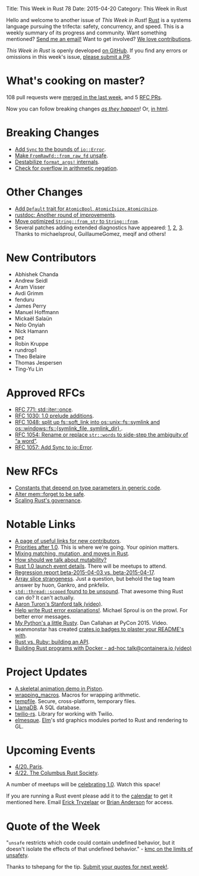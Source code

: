 Title: This Week in Rust 78
Date: 2015-04-20
Category: This Week in Rust

Hello and welcome to another issue of *This Week in Rust*!
[Rust](http://rust-lang.org) is a systems language pursuing the trifecta:
safety, concurrency, and speed. This is a weekly summary of its progress and
community. Want something mentioned? [Send me an
email!](mailto:corey@octayn.net?subject=This%20Week%20in%20Rust%20Suggestion)
Want to get involved? [We love
contributions](https://github.com/rust-lang/rust/wiki/Note-guide-for-new-contributors).

*This Week in Rust* is openly developed [on GitHub](https://github.com/cmr/this-week-in-rust).
If you find any errors or omissions in this week's issue, [please submit a PR](https://github.com/cmr/this-week-in-rust/pulls).

# What's cooking on master?

108 pull requests were [merged in the last week][merged], and 5 [RFC PRs][rfcs].

[merged]: https://github.com/rust-lang/rust/pulls?q=is%3Apr+is%3Amerged+merged%3A2015-04-13..2015-04-20
[rfcs]: https://github.com/rust-lang/rfcs/pulls?q=is%3Apr+is%3Amerged+merged%3A2015-04-13..2015-04-20

Now you can follow breaking changes *[as they happen][BitRust]*! Or, [in html][BitRust2].

[BitRust]: http://rawgit.com/mrmonday/bitrust/gh-pages/index.html
[BitRust2]: http://killercup.github.io/bitrust/

# Breaking Changes

* [Add `Sync` to the bounds of `io::Error`](https://github.com/rust-lang/rust/pull/24133).
* [Make `FromRawFd::from_raw_fd` unsafe](https://github.com/rust-lang/rust/pull/24251).
* [Destabilize `format_args!` internals](https://github.com/rust-lang/rust/pull/24312).
* [Check for overflow in arithmetic negation](https://github.com/rust-lang/rust/pull/24500).

# Other Changes

* [Add `Default` trait for `AtomicBool`, `AtomicIsize`, `AtomicUsize`](https://github.com/rust-lang/rust/pull/24329).
* [rustdoc: Another round of improvements](https://github.com/rust-lang/rust/pull/24396).
* [Move optimized `String::from_str` to `String::from`](https://github.com/rust-lang/rust/pull/24517).
* Several patches adding extended diagnostics have appeared: [1](https://github.com/rust-lang/rust/pull/24542), [2](https://github.com/rust-lang/rust/pull/24552), [3](https://github.com/rust-lang/rust/pull/24525). Thanks to michaelsproul, GuillaumeGomez, meqif and others!

# New Contributors

* Abhishek Chanda
* Andrew Seidl
* Aram Visser
* Avdi Grimm
* fenduru
* James Perry
* Manuel Hoffmann
* Mickaël Salaün
* Nelo Onyiah
* Nick Hamann
* pez
* Robin Kruppe
* rundrop1
* Theo Belaire
* Thomas Jespersen
* Ting-Yu Lin

# Approved RFCs

* [RFC 771: std::iter::once](https://github.com/rust-lang/rfcs/pull/771).
* [RFC 1030: 1.0 prelude additions](https://github.com/rust-lang/rfcs/pull/1030).
* [RFC 1048: split up fs::soft_link into os::unix::fs::symlink and os::windows::fs::{symlink_file, symlink_dir} ](https://github.com/rust-lang/rfcs/pull/1048).
* [RFC 1054: Rename or replace `str::words` to side-step the ambiguity of “a word”](https://github.com/rust-lang/rfcs/pull/1054).
* [RFC 1057: Add Sync to io::Error](https://github.com/rust-lang/rfcs/pull/1057).

# New RFCs

* [Constants that depend on type parameters in generic code](https://github.com/rust-lang/rfcs/pull/1062).
* [Alter mem::forget to be safe](https://github.com/rust-lang/rfcs/pull/1066).
* [Scaling Rust's governance](https://github.com/rust-lang/rfcs/pull/1068).

# Notable Links

* [A page of useful links for new contributors](http://www.ncameron.org/rust.html).
* [Priorities after 1.0](http://internals.rust-lang.org/t/priorities-after-1-0/1901/54). This is where we're going. Your opinion matters.
* [Mixing matching, mutation, and moves in Rust](http://blog.rust-lang.org/2015/04/17/Enums-match-mutation-and-moves.html).
* [How should we talk about mutability?](http://internals.rust-lang.org/t/how-should-we-talk-about-mutability/1882)
* [Rust 1.0 launch event details](http://users.rust-lang.org/t/rust-1-0-launch-event-details-action-required-for-event-organizers/1025). There will be meetups to attend.
* [Regression report beta-2015-04-03 vs. beta-2015-04-17](http://internals.rust-lang.org/t/regression-report-beta-2015-04-03-vs-beta-2015-04-17/1931).
* [Array slice strangeness](http://www.reddit.com/r/rust/comments/330tu1/array_slice_strangeness/). Just a question, but behold the tag team answer by huon, Gankro, and pnkfelix.
* [`std::thread::scoped` found to be unsound](http://www.reddit.com/r/rust/comments/32jmf8/stdthreadscoped_found_to_be_unsound/). That awesome thing Rust can do? It can't actually.
* [Aaron Turon's Stanford talk (video)](http://www.reddit.com/r/rust/comments/32fxlo/aaron_turon_stanfords_talk_on_rust/).
* [Help write Rust error explanations!](http://www.reddit.com/r/rust/comments/32jdq9/help_write_rust_error_explanations/). Michael Sproul is on the prowl. For better error messages.
* [My Python's a little Rusty](https://www.youtube.com/watch?v=3CwJ0MH-4MA). Dan Callahan at PyCon 2015. Video.
* seanmonstar has created [crates.io badges to plaster your README's with](http://seanmonstar.com/post/116574828167/merit-badge).
* [Rust vs. Ruby: building an API](http://serdardogruyol.com/rust-vs-ruby-building-an-api/).
* [Building Rust programs with Docker - ad-hoc talk@containera.io (video)](https://www.youtube.com/watch?v=JJdevVjAmmQ)

# Project Updates

* [A skeletal animation demo in Piston](https://www.reddit.com/r/rust_gamedev/comments/32g6h7/piston_skeletal_animation_demo/).
* [wrapping_macros](https://github.com/lfairy/wrapping_macros). Macros for wrapping arithmetic.
* [tempfile](http://www.reddit.com/r/rust/comments/32n864/tempfile_temporary_file_library/). Secure, cross-platform, temporary files.
* [LlamaDB](http://www.reddit.com/r/rust/comments/32wqa7/wip_llamadb_a_simple_sql_database_written_in_rust/). A SQL database.
* [twilio-rs](http://www.reddit.com/r/rust/comments/336syv/twiliors_rust_library_for_working_with_twilio/). Library for working with Twilio.
* [elmesque](https://github.com/mitchmindtree/elmesque). [Elm](http://elm-lang.org)'s std graphics modules ported to Rust and rendering to GL.

# Upcoming Events

* [4/20. Paris](http://www.meetup.com/Rust-Paris).
* [4/22. The Columbus Rust Society](http://www.meetup.com/columbus-rs/).

A number of meetups will be [celebrating
1.0](http://users.rust-lang.org/t/rust-1-0-launch-event-details-action-required-for-event-organizers/1025/6). Watch this space!

If you are running a Rust event please add it to the [calendar] to get
it mentioned here. Email [Erick Tryzelaar][erickt] or [Brian
Anderson][brson] for access.

[calendar]: https://www.google.com/calendar/embed?src=apd9vmbc22egenmtu5l6c5jbfc%40group.calendar.google.com
[erickt]: mailto:erick.tryzelaar@gmail.com
[brson]: mailto:banderson@mozilla.com

# Quote of the Week

"`unsafe` restricts which code could contain undefined behavior, but it doesn't isolate the effects of that undefined behavior." - [kmc on the limits of unsafety](https://www.reddit.com/r/rust/comments/32wqa7/wip_llamadb_a_simple_sql_database_written_in_rust/cqfoh41).

Thanks to tshepang for the tip. [Submit your quotes for next week!][submit].

[submit]: http://users.rust-lang.org/t/twir-quote-of-the-week/328
